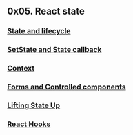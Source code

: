 ## 0x05. React state
### [State and lifecycle](https://legacy.reactjs.org/docs/state-and-lifecycle.html)
### [SetState and State callback](https://legacy.reactjs.org/docs/react-component.html)
### [Context](https://legacy.reactjs.org/docs/context.html)
### [Forms and Controlled components](https://legacy.reactjs.org/docs/forms.html)
### [Lifting State Up](https://legacy.reactjs.org/docs/lifting-state-up.html)
### [React Hooks](https://legacy.reactjs.org/docs/hooks-intro.html)

